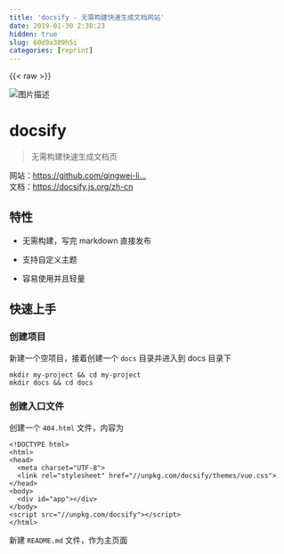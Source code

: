 ```yaml
---
title: 'docsify - 无需构建快速生成文档网站' 
date: 2019-01-30 2:30:23
hidden: true
slug: 60d9a389h5i
categories: [reprint]
---
```


{{< raw >}}

                    
<p><span class="img-wrap"><img data-src="/img/bVGh1i?w=2562&amp;h=1972" src="https://static.alili.tech/img/bVGh1i?w=2562&amp;h=1972" alt="图片描述" title="图片描述" style="cursor: pointer; display: inline;"></span></p>
<h1 id="articleHeader0">docsify</h1>
<blockquote><p>无需构建快速生成文档页</p></blockquote>
<p>网站：<a href="https://github.com/qingwei-li/docsify" rel="nofollow noreferrer" target="_blank">https://github.com/qingwei-li...</a><br>文档：<a href="https://docsify.js.org/zh-cn" rel="nofollow noreferrer" target="_blank">https://docsify.js.org/zh-cn</a></p>
<h2 id="articleHeader1">特性</h2>
<ul>
<li><p>无需构建，写完 markdown 直接发布</p></li>
<li><p>支持自定义主题</p></li>
<li><p>容易使用并且轻量</p></li>
</ul>
<h2 id="articleHeader2">快速上手</h2>
<h3 id="articleHeader3">创建项目</h3>
<p>新建一个空项目，接着创建一个 <code>docs</code> 目录并进入到 docs 目录下</p>
<div class="widget-codetool" style="display:none;">
      <div class="widget-codetool--inner">
      <span class="selectCode code-tool" data-toggle="tooltip" data-placement="top" title="" data-original-title="全选"></span>
      <span type="button" class="copyCode code-tool" data-toggle="tooltip" data-placement="top" data-clipboard-text="mkdir my-project &amp;&amp; cd my-project
mkdir docs &amp;&amp; cd docs" title="" data-original-title="复制"></span>
      <span type="button" class="saveToNote code-tool" data-toggle="tooltip" data-placement="top" title="" data-original-title="放进笔记"></span>
      </div>
      </div><pre class="hljs dos"><code class="shell"><span class="hljs-built_in">mkdir</span> my-project &amp;&amp; <span class="hljs-built_in">cd</span> my-project
<span class="hljs-built_in">mkdir</span> docs &amp;&amp; <span class="hljs-built_in">cd</span> docs</code></pre>
<h3 id="articleHeader4">创建入口文件</h3>
<p>创建一个 <code>404.html</code> 文件，内容为</p>
<div class="widget-codetool" style="display:none;">
      <div class="widget-codetool--inner">
      <span class="selectCode code-tool" data-toggle="tooltip" data-placement="top" title="" data-original-title="全选"></span>
      <span type="button" class="copyCode code-tool" data-toggle="tooltip" data-placement="top" data-clipboard-text="<!DOCTYPE html>
<html>
<head>
  <meta charset=&quot;UTF-8&quot;>
  <link rel=&quot;stylesheet&quot; href=&quot;//unpkg.com/docsify/themes/vue.css&quot;>
</head>
<body>
  <div id=&quot;app&quot;></div>
</body>
<script src=&quot;//unpkg.com/docsify&quot;></script>
</html>" title="" data-original-title="复制"></span>
      <span type="button" class="saveToNote code-tool" data-toggle="tooltip" data-placement="top" title="" data-original-title="放进笔记"></span>
      </div>
      </div><pre class="xml hljs"><code class="html"><span class="hljs-meta">&lt;!DOCTYPE html&gt;</span>
<span class="hljs-tag">&lt;<span class="hljs-name">html</span>&gt;</span>
<span class="hljs-tag">&lt;<span class="hljs-name">head</span>&gt;</span>
  <span class="hljs-tag">&lt;<span class="hljs-name">meta</span> <span class="hljs-attr">charset</span>=<span class="hljs-string">"UTF-8"</span>&gt;</span>
  <span class="hljs-tag">&lt;<span class="hljs-name">link</span> <span class="hljs-attr">rel</span>=<span class="hljs-string">"stylesheet"</span> <span class="hljs-attr">href</span>=<span class="hljs-string">"//unpkg.com/docsify/themes/vue.css"</span>&gt;</span>
<span class="hljs-tag">&lt;/<span class="hljs-name">head</span>&gt;</span>
<span class="hljs-tag">&lt;<span class="hljs-name">body</span>&gt;</span>
  <span class="hljs-tag">&lt;<span class="hljs-name">div</span> <span class="hljs-attr">id</span>=<span class="hljs-string">"app"</span>&gt;</span><span class="hljs-tag">&lt;/<span class="hljs-name">div</span>&gt;</span>
<span class="hljs-tag">&lt;/<span class="hljs-name">body</span>&gt;</span>
<span class="hljs-tag">&lt;<span class="hljs-name">script</span> <span class="hljs-attr">src</span>=<span class="hljs-string">"//unpkg.com/docsify"</span>&gt;</span><span class="undefined"></span><span class="hljs-tag">&lt;/<span class="hljs-name">script</span>&gt;</span>
<span class="hljs-tag">&lt;/<span class="hljs-name">html</span>&gt;</span></code></pre>
<p>新建 <code>README.md</code> 文件，作为主页面</p>
<div class="widget-codetool" style="display:none;">
      <div class="widget-codetool--inner">
      <span class="selectCode code-tool" data-toggle="tooltip" data-placement="top" title="" data-original-title="全选"></span>
      <span type="button" class="copyCode code-tool" data-toggle="tooltip" data-placement="top" data-clipboard-text="# Title

## balabala" title="" data-original-title="复制"></span>
      <span type="button" class="saveToNote code-tool" data-toggle="tooltip" data-placement="top" title="" data-original-title="放进笔记"></span>
      </div>
      </div><pre class="hljs vala"><code><span class="hljs-meta"># Title</span>

<span class="hljs-meta">## balabala</span></code></pre>
<h3 id="articleHeader5">部署！</h3>
<p>将项目 <code>push</code> 到 GitHub 仓库后到设置页面开启 <strong>GitHub Pages</strong> 功能，选择 <code>docs/</code> 选项<br><span class="img-wrap"><img data-src="/img/remote/1460000007656682?w=792&amp;h=453" src="https://static.alili.tech/img/remote/1460000007656682?w=792&amp;h=453" alt="image" title="image" style="cursor: pointer; display: inline;"></span></p>
<h2 id="articleHeader6">命令行工具</h2>
<p>方便快速创建文档目录，会读取项目的 <code>package.json</code> 里的选项作为 docsify 的配置，支持本地预览。</p>
<h3 id="articleHeader7">安装</h3>
<div class="widget-codetool" style="display:none;">
      <div class="widget-codetool--inner">
      <span class="selectCode code-tool" data-toggle="tooltip" data-placement="top" title="" data-original-title="全选"></span>
      <span type="button" class="copyCode code-tool" data-toggle="tooltip" data-placement="top" data-clipboard-text="npm i docsify-cli -g" title="" data-original-title="复制"></span>
      <span type="button" class="saveToNote code-tool" data-toggle="tooltip" data-placement="top" title="" data-original-title="放进笔记"></span>
      </div>
      </div><pre class="hljs stylus"><code class="shell" style="word-break: break-word; white-space: initial;">npm <span class="hljs-selector-tag">i</span> docsify-cli -g</code></pre>
<h3 id="articleHeader8">初始化文档</h3>
<p>默认初始化在当前目录，推荐将文档放在 <code>docs</code> 目录下</p>
<div class="widget-codetool" style="display:none;">
      <div class="widget-codetool--inner">
      <span class="selectCode code-tool" data-toggle="tooltip" data-placement="top" title="" data-original-title="全选"></span>
      <span type="button" class="copyCode code-tool" data-toggle="tooltip" data-placement="top" data-clipboard-text="docsify init docs" title="" data-original-title="复制"></span>
      <span type="button" class="saveToNote code-tool" data-toggle="tooltip" data-placement="top" title="" data-original-title="放进笔记"></span>
      </div>
      </div><pre class="hljs ebnf"><code class="shell" style="word-break: break-word; white-space: initial;"><span class="hljs-attribute">docsify init docs</span></code></pre>
<h3 id="articleHeader9">启动本地服务</h3>
<p>启动一个 server 方便预览，打开 <a href="http://localhost:3000" rel="nofollow noreferrer" target="_blank">http://localhost:3000</a></p>
<div class="widget-codetool" style="display:none;">
      <div class="widget-codetool--inner">
      <span class="selectCode code-tool" data-toggle="tooltip" data-placement="top" title="" data-original-title="全选"></span>
      <span type="button" class="copyCode code-tool" data-toggle="tooltip" data-placement="top" data-clipboard-text="docsify serve docs" title="" data-original-title="复制"></span>
      <span type="button" class="saveToNote code-tool" data-toggle="tooltip" data-placement="top" title="" data-original-title="放进笔记"></span>
      </div>
      </div><pre class="hljs ebnf"><code class="shell" style="word-break: break-word; white-space: initial;"><span class="hljs-attribute">docsify serve docs</span></code></pre>
<p>更多选项参考 <a href="https://github.com/QingWei-Li/docsify-cli" rel="nofollow noreferrer" target="_blank">docsify-cli</a></p>
<h2 id="articleHeader10">主题</h2>
<p>目前提供 vue.css 和 buble.css，直接修改 <code>404.html</code> 里的 cdn 地址即可</p>
<div class="widget-codetool" style="display:none;">
      <div class="widget-codetool--inner">
      <span class="selectCode code-tool" data-toggle="tooltip" data-placement="top" title="" data-original-title="全选"></span>
      <span type="button" class="copyCode code-tool" data-toggle="tooltip" data-placement="top" data-clipboard-text="<link rel=&quot;stylesheet&quot; href=&quot;//unpkg.com/docsify/themes/vue.css&quot;>
<link rel=&quot;stylesheet&quot; href=&quot;//unpkg.com/docsify/themes/buble.css&quot;>" title="" data-original-title="复制"></span>
      <span type="button" class="saveToNote code-tool" data-toggle="tooltip" data-placement="top" title="" data-original-title="放进笔记"></span>
      </div>
      </div><pre class="xml hljs"><code class="html"><span class="hljs-tag">&lt;<span class="hljs-name">link</span> <span class="hljs-attr">rel</span>=<span class="hljs-string">"stylesheet"</span> <span class="hljs-attr">href</span>=<span class="hljs-string">"//unpkg.com/docsify/themes/vue.css"</span>&gt;</span>
<span class="hljs-tag">&lt;<span class="hljs-name">link</span> <span class="hljs-attr">rel</span>=<span class="hljs-string">"stylesheet"</span> <span class="hljs-attr">href</span>=<span class="hljs-string">"//unpkg.com/docsify/themes/buble.css"</span>&gt;</span></code></pre>
<p>压缩版</p>
<div class="widget-codetool" style="display:none;">
      <div class="widget-codetool--inner">
      <span class="selectCode code-tool" data-toggle="tooltip" data-placement="top" title="" data-original-title="全选"></span>
      <span type="button" class="copyCode code-tool" data-toggle="tooltip" data-placement="top" data-clipboard-text="<link rel=&quot;stylesheet&quot; href=&quot;//unpkg.com/docsify/lib/themes/vue.css&quot;>
<link rel=&quot;stylesheet&quot; href=&quot;//unpkg.com/docsify/lib/themes/buble.css&quot;>" title="" data-original-title="复制"></span>
      <span type="button" class="saveToNote code-tool" data-toggle="tooltip" data-placement="top" title="" data-original-title="放进笔记"></span>
      </div>
      </div><pre class="xml hljs"><code class="html"><span class="hljs-tag">&lt;<span class="hljs-name">link</span> <span class="hljs-attr">rel</span>=<span class="hljs-string">"stylesheet"</span> <span class="hljs-attr">href</span>=<span class="hljs-string">"//unpkg.com/docsify/lib/themes/vue.css"</span>&gt;</span>
<span class="hljs-tag">&lt;<span class="hljs-name">link</span> <span class="hljs-attr">rel</span>=<span class="hljs-string">"stylesheet"</span> <span class="hljs-attr">href</span>=<span class="hljs-string">"//unpkg.com/docsify/lib/themes/buble.css"</span>&gt;</span></code></pre>
<h2 id="articleHeader11">更多功能</h2>
<h3 id="articleHeader12">多页面</h3>
<p><code>README.md</code> 作为主页面，如果需要其他页面，直接在文档目录下创建对应的 <code>*.md</code> 文件，例如创建一个 <code>guide.md</code> 那么对应的路由就是 <code>/guide</code>。</p>
<h3 id="articleHeader13">导航</h3>
<p>导航需要自己写在 <code>404.html</code> 文件里，效果参考本文档</p>
<div class="widget-codetool" style="display:none;">
      <div class="widget-codetool--inner">
      <span class="selectCode code-tool" data-toggle="tooltip" data-placement="top" title="" data-original-title="全选"></span>
      <span type="button" class="copyCode code-tool" data-toggle="tooltip" data-placement="top" data-clipboard-text="<nav>
  <a href=&quot;/docsify/&quot;>En</a>
  <a href=&quot;/docsify/zh-cn&quot;>中文</a>
</nav>" title="" data-original-title="复制"></span>
      <span type="button" class="saveToNote code-tool" data-toggle="tooltip" data-placement="top" title="" data-original-title="放进笔记"></span>
      </div>
      </div><pre class="xml hljs"><code class="html"><span class="hljs-tag">&lt;<span class="hljs-name">nav</span>&gt;</span>
  <span class="hljs-tag">&lt;<span class="hljs-name">a</span> <span class="hljs-attr">href</span>=<span class="hljs-string">"/docsify/"</span>&gt;</span>En<span class="hljs-tag">&lt;/<span class="hljs-name">a</span>&gt;</span>
  <span class="hljs-tag">&lt;<span class="hljs-name">a</span> <span class="hljs-attr">href</span>=<span class="hljs-string">"/docsify/zh-cn"</span>&gt;</span>中文<span class="hljs-tag">&lt;/<span class="hljs-name">a</span>&gt;</span>
<span class="hljs-tag">&lt;/<span class="hljs-name">nav</span>&gt;</span></code></pre>
<h3 id="articleHeader14">配置参数</h3>
<h4>repo</h4>
<p>参考本文档的右上角的 GitHub 图标，如果要开启的话，将 <code>404.html</code> 里的 script 改成</p>
<div class="widget-codetool" style="display:none;">
      <div class="widget-codetool--inner">
      <span class="selectCode code-tool" data-toggle="tooltip" data-placement="top" title="" data-original-title="全选"></span>
      <span type="button" class="copyCode code-tool" data-toggle="tooltip" data-placement="top" data-clipboard-text="<script src=&quot;//unpkg.com/docsify&quot; data-repo=&quot;your/repo&quot;></script>" title="" data-original-title="复制"></span>
      <span type="button" class="saveToNote code-tool" data-toggle="tooltip" data-placement="top" title="" data-original-title="放进笔记"></span>
      </div>
      </div><pre class="xml hljs"><code class="html" style="word-break: break-word; white-space: initial;"><span class="hljs-tag">&lt;<span class="hljs-name">script</span> <span class="hljs-attr">src</span>=<span class="hljs-string">"//unpkg.com/docsify"</span> <span class="hljs-attr">data-repo</span>=<span class="hljs-string">"your/repo"</span>&gt;</span><span class="undefined"></span><span class="hljs-tag">&lt;/<span class="hljs-name">script</span>&gt;</span></code></pre>
<h4>max-level</h4>
<p>目录最大展开层级，默认值为 6</p>
<div class="widget-codetool" style="display:none;">
      <div class="widget-codetool--inner">
      <span class="selectCode code-tool" data-toggle="tooltip" data-placement="top" title="" data-original-title="全选"></span>
      <span type="button" class="copyCode code-tool" data-toggle="tooltip" data-placement="top" data-clipboard-text="<script src=&quot;//unpkg.com/docsify&quot; data-max-level=&quot;6&quot;></script>" title="" data-original-title="复制"></span>
      <span type="button" class="saveToNote code-tool" data-toggle="tooltip" data-placement="top" title="" data-original-title="放进笔记"></span>
      </div>
      </div><pre class="xml hljs"><code class="html" style="word-break: break-word; white-space: initial;"><span class="hljs-tag">&lt;<span class="hljs-name">script</span> <span class="hljs-attr">src</span>=<span class="hljs-string">"//unpkg.com/docsify"</span> <span class="hljs-attr">data-max-level</span>=<span class="hljs-string">"6"</span>&gt;</span><span class="undefined"></span><span class="hljs-tag">&lt;/<span class="hljs-name">script</span>&gt;</span></code></pre>
<h4>el</h4>
<p>替换节点元素，默认为 <code>#app</code></p>
<div class="widget-codetool" style="display:none;">
      <div class="widget-codetool--inner">
      <span class="selectCode code-tool" data-toggle="tooltip" data-placement="top" title="" data-original-title="全选"></span>
      <span type="button" class="copyCode code-tool" data-toggle="tooltip" data-placement="top" data-clipboard-text="<script src=&quot;//unpkg.com/docsify&quot; data-el=&quot;#app&quot;></script>" title="" data-original-title="复制"></span>
      <span type="button" class="saveToNote code-tool" data-toggle="tooltip" data-placement="top" title="" data-original-title="放进笔记"></span>
      </div>
      </div><pre class="xml hljs"><code class="html" style="word-break: break-word; white-space: initial;"><span class="hljs-tag">&lt;<span class="hljs-name">script</span> <span class="hljs-attr">src</span>=<span class="hljs-string">"//unpkg.com/docsify"</span> <span class="hljs-attr">data-el</span>=<span class="hljs-string">"#app"</span>&gt;</span><span class="undefined"></span><span class="hljs-tag">&lt;/<span class="hljs-name">script</span>&gt;</span></code></pre>
<h4>sidebar-toggle</h4>
<p>Sidebar 开关按钮</p>
<div class="widget-codetool" style="display:none;">
      <div class="widget-codetool--inner">
      <span class="selectCode code-tool" data-toggle="tooltip" data-placement="top" title="" data-original-title="全选"></span>
      <span type="button" class="copyCode code-tool" data-toggle="tooltip" data-placement="top" data-clipboard-text="<script src=&quot;//unpkg.com/docsify&quot; data-sidebar-toggle></script>" title="" data-original-title="复制"></span>
      <span type="button" class="saveToNote code-tool" data-toggle="tooltip" data-placement="top" title="" data-original-title="放进笔记"></span>
      </div>
      </div><pre class="xml hljs"><code class="html" style="word-break: break-word; white-space: initial;"><span class="hljs-tag">&lt;<span class="hljs-name">script</span> <span class="hljs-attr">src</span>=<span class="hljs-string">"//unpkg.com/docsify"</span> <span class="hljs-attr">data-sidebar-toggle</span>&gt;</span><span class="undefined"></span><span class="hljs-tag">&lt;/<span class="hljs-name">script</span>&gt;</span></code></pre>
<h4>sidebar</h4>
<p>设置后 TOC 功能将不可用，适合导航较多的文档，<code>data-sidebar</code> 传入全局变量名。</p>
<p><span class="img-wrap"><img data-src="/img/remote/1460000007656683?w=297&amp;h=174" src="https://static.alili.tech/img/remote/1460000007656683?w=297&amp;h=174" alt="image" title="image" style="cursor: pointer; display: inline;"></span></p>
<div class="widget-codetool" style="display:none;">
      <div class="widget-codetool--inner">
      <span class="selectCode code-tool" data-toggle="tooltip" data-placement="top" title="" data-original-title="全选"></span>
      <span type="button" class="copyCode code-tool" data-toggle="tooltip" data-placement="top" data-clipboard-text="<script>
  window.sidebar = [
    { slug: '/', title: 'Home' },
    {
      slug: '/pageA',
      title: 'page A',
      children: [
        { slug: '/pageA/childrenB', title: 'children B' }
      ]
    },
    { slug: '/PageC', title: 'Page C' }
  ]
</script>
<script src=&quot;/lib/docsify.js&quot; data-sidebar=&quot;sidebar&quot;></script>" title="" data-original-title="复制"></span>
      <span type="button" class="saveToNote code-tool" data-toggle="tooltip" data-placement="top" title="" data-original-title="放进笔记"></span>
      </div>
      </div><pre class="xml hljs"><code class="html"><span class="hljs-tag">&lt;<span class="hljs-name">script</span>&gt;</span><span class="javascript">
  <span class="hljs-built_in">window</span>.sidebar = [
    { <span class="hljs-attr">slug</span>: <span class="hljs-string">'/'</span>, <span class="hljs-attr">title</span>: <span class="hljs-string">'Home'</span> },
    {
      <span class="hljs-attr">slug</span>: <span class="hljs-string">'/pageA'</span>,
      <span class="hljs-attr">title</span>: <span class="hljs-string">'page A'</span>,
      <span class="hljs-attr">children</span>: [
        { <span class="hljs-attr">slug</span>: <span class="hljs-string">'/pageA/childrenB'</span>, <span class="hljs-attr">title</span>: <span class="hljs-string">'children B'</span> }
      ]
    },
    { <span class="hljs-attr">slug</span>: <span class="hljs-string">'/PageC'</span>, <span class="hljs-attr">title</span>: <span class="hljs-string">'Page C'</span> }
  ]
</span><span class="hljs-tag">&lt;/<span class="hljs-name">script</span>&gt;</span>
<span class="hljs-tag">&lt;<span class="hljs-name">script</span> <span class="hljs-attr">src</span>=<span class="hljs-string">"/lib/docsify.js"</span> <span class="hljs-attr">data-sidebar</span>=<span class="hljs-string">"sidebar"</span>&gt;</span><span class="undefined"></span><span class="hljs-tag">&lt;/<span class="hljs-name">script</span>&gt;</span></code></pre>
<h4>load-sidebar</h4>
<p>读取侧边栏配置文件，如果配置，默认加载当前目录下的 <code>_sidebar.md</code>。如果文件不存在，会显示 TOC 作为侧边栏内容。如果你有二级目录，也应该放置一份配置文件。</p>
<div class="widget-codetool" style="display:none;">
      <div class="widget-codetool--inner">
      <span class="selectCode code-tool" data-toggle="tooltip" data-placement="top" title="" data-original-title="全选"></span>
      <span type="button" class="copyCode code-tool" data-toggle="tooltip" data-placement="top" data-clipboard-text="<script src=&quot;/lib/docsify.js&quot; data-load-sidebar></script>" title="" data-original-title="复制"></span>
      <span type="button" class="saveToNote code-tool" data-toggle="tooltip" data-placement="top" title="" data-original-title="放进笔记"></span>
      </div>
      </div><pre class="xml hljs"><code class="html" style="word-break: break-word; white-space: initial;"><span class="hljs-tag">&lt;<span class="hljs-name">script</span> <span class="hljs-attr">src</span>=<span class="hljs-string">"/lib/docsify.js"</span> <span class="hljs-attr">data-load-sidebar</span>&gt;</span><span class="undefined"></span><span class="hljs-tag">&lt;/<span class="hljs-name">script</span>&gt;</span></code></pre>
<p>你可以指定侧边栏文件名</p>
<div class="widget-codetool" style="display:none;">
      <div class="widget-codetool--inner">
      <span class="selectCode code-tool" data-toggle="tooltip" data-placement="top" title="" data-original-title="全选"></span>
      <span type="button" class="copyCode code-tool" data-toggle="tooltip" data-placement="top" data-clipboard-text="<script src=&quot;/lib/docsify.js&quot; data-load-sidebar=&quot;_sidebar.md&quot;></script>" title="" data-original-title="复制"></span>
      <span type="button" class="saveToNote code-tool" data-toggle="tooltip" data-placement="top" title="" data-original-title="放进笔记"></span>
      </div>
      </div><pre class="xml hljs"><code class="html" style="word-break: break-word; white-space: initial;"><span class="hljs-tag">&lt;<span class="hljs-name">script</span> <span class="hljs-attr">src</span>=<span class="hljs-string">"/lib/docsify.js"</span> <span class="hljs-attr">data-load-sidebar</span>=<span class="hljs-string">"_sidebar.md"</span>&gt;</span><span class="undefined"></span><span class="hljs-tag">&lt;/<span class="hljs-name">script</span>&gt;</span></code></pre>
<p><code>_sidebar.md</code> 的内容可以是这样的</p>
<div class="widget-codetool" style="display:none;">
      <div class="widget-codetool--inner">
      <span class="selectCode code-tool" data-toggle="tooltip" data-placement="top" title="" data-original-title="全选"></span>
      <span type="button" class="copyCode code-tool" data-toggle="tooltip" data-placement="top" data-clipboard-text="- [Home](/)
- [Installation](/installation)
- Essentials
  - [Getting Started](/getting-started)
  - [Dynamic Route Matching](/dynamic-matching)
  - [Nested Routes](/nested-routes)
  - [Programmatic Navigation](/navigation)
  - [Named Routes](/named-routes)
  - [Named Views](/named-views)
  - [Redirect and Alias](/redirect-and-alias)
  - [HTML5 History Mode](/history-mode)" title="" data-original-title="复制"></span>
      <span type="button" class="saveToNote code-tool" data-toggle="tooltip" data-placement="top" title="" data-original-title="放进笔记"></span>
      </div>
      </div><pre class="markdown hljs"><code class="markdown"><span class="hljs-bullet">- </span>[<span class="hljs-string">Home</span>](<span class="hljs-link">/</span>)
<span class="hljs-bullet">- </span>[<span class="hljs-string">Installation</span>](<span class="hljs-link">/installation</span>)
<span class="hljs-bullet">- </span>Essentials
  - [<span class="hljs-string">Getting Started</span>](<span class="hljs-link">/getting-started</span>)
  - [<span class="hljs-string">Dynamic Route Matching</span>](<span class="hljs-link">/dynamic-matching</span>)
  - [<span class="hljs-string">Nested Routes</span>](<span class="hljs-link">/nested-routes</span>)
  - [<span class="hljs-string">Programmatic Navigation</span>](<span class="hljs-link">/navigation</span>)
  - [<span class="hljs-string">Named Routes</span>](<span class="hljs-link">/named-routes</span>)
  - [<span class="hljs-string">Named Views</span>](<span class="hljs-link">/named-views</span>)
  - [<span class="hljs-string">Redirect and Alias</span>](<span class="hljs-link">/redirect-and-alias</span>)
  - [<span class="hljs-string">HTML5 History Mode</span>](<span class="hljs-link">/history-mode</span>)</code></pre>
<h4>load-navbar</h4>
<p>读取导航配置文件，如果配置，默认加载当前目录下的 <code>_navbar.md</code>。如果文件不存在，会显示 html 里定义的导航栏。</p>
<div class="widget-codetool" style="display:none;">
      <div class="widget-codetool--inner">
      <span class="selectCode code-tool" data-toggle="tooltip" data-placement="top" title="" data-original-title="全选"></span>
      <span type="button" class="copyCode code-tool" data-toggle="tooltip" data-placement="top" data-clipboard-text="<script src=&quot;/lib/docsify.js&quot; data-load-navbar></script>" title="" data-original-title="复制"></span>
      <span type="button" class="saveToNote code-tool" data-toggle="tooltip" data-placement="top" title="" data-original-title="放进笔记"></span>
      </div>
      </div><pre class="xml hljs"><code class="html" style="word-break: break-word; white-space: initial;"><span class="hljs-tag">&lt;<span class="hljs-name">script</span> <span class="hljs-attr">src</span>=<span class="hljs-string">"/lib/docsify.js"</span> <span class="hljs-attr">data-load-navbar</span>&gt;</span><span class="undefined"></span><span class="hljs-tag">&lt;/<span class="hljs-name">script</span>&gt;</span></code></pre>
<p>你可以指定导航栏文件名</p>
<div class="widget-codetool" style="display:none;">
      <div class="widget-codetool--inner">
      <span class="selectCode code-tool" data-toggle="tooltip" data-placement="top" title="" data-original-title="全选"></span>
      <span type="button" class="copyCode code-tool" data-toggle="tooltip" data-placement="top" data-clipboard-text="<script src=&quot;/lib/docsify.js&quot; data-load-navbar=&quot;_navbar.md&quot;></script>" title="" data-original-title="复制"></span>
      <span type="button" class="saveToNote code-tool" data-toggle="tooltip" data-placement="top" title="" data-original-title="放进笔记"></span>
      </div>
      </div><pre class="xml hljs"><code class="html" style="word-break: break-word; white-space: initial;"><span class="hljs-tag">&lt;<span class="hljs-name">script</span> <span class="hljs-attr">src</span>=<span class="hljs-string">"/lib/docsify.js"</span> <span class="hljs-attr">data-load-navbar</span>=<span class="hljs-string">"_navbar.md"</span>&gt;</span><span class="undefined"></span><span class="hljs-tag">&lt;/<span class="hljs-name">script</span>&gt;</span></code></pre>
<p><code>_navbar.md</code> 的内容可以是这样</p>
<div class="widget-codetool" style="display:none;">
      <div class="widget-codetool--inner">
      <span class="selectCode code-tool" data-toggle="tooltip" data-placement="top" title="" data-original-title="全选"></span>
      <span type="button" class="copyCode code-tool" data-toggle="tooltip" data-placement="top" data-clipboard-text="- [en](/)
- [中文](/zh-cn)" title="" data-original-title="复制"></span>
      <span type="button" class="saveToNote code-tool" data-toggle="tooltip" data-placement="top" title="" data-original-title="放进笔记"></span>
      </div>
      </div><pre class="markdown hljs"><code class="markdown"><span class="hljs-bullet">- </span>[<span class="hljs-string">en</span>](<span class="hljs-link">/</span>)
<span class="hljs-bullet">- </span>[<span class="hljs-string">中文</span>](<span class="hljs-link">/zh-cn</span>)</code></pre>
<p>当然也支持二级列表，将生成一个下拉列表</p>
<div class="widget-codetool" style="display:none;">
      <div class="widget-codetool--inner">
      <span class="selectCode code-tool" data-toggle="tooltip" data-placement="top" title="" data-original-title="全选"></span>
      <span type="button" class="copyCode code-tool" data-toggle="tooltip" data-placement="top" data-clipboard-text="- [download](/download)
- language
  - [en](/)
  - [中文](/zh-cn)" title="" data-original-title="复制"></span>
      <span type="button" class="saveToNote code-tool" data-toggle="tooltip" data-placement="top" title="" data-original-title="放进笔记"></span>
      </div>
      </div><pre class="markdown hljs"><code class="markdown"><span class="hljs-bullet">- </span>[<span class="hljs-string">download</span>](<span class="hljs-link">/download</span>)
<span class="hljs-bullet">- </span>language
  - [<span class="hljs-string">en</span>](<span class="hljs-link">/</span>)
  - [<span class="hljs-string">中文</span>](<span class="hljs-link">/zh-cn</span>)</code></pre>
<h2 id="articleHeader15">FAQ</h2>
<h3 id="articleHeader16">为什么是 <code>404.html</code> 而不用 <code>index.html</code>
</h3>
<p>docsify 想要实现的是用最简单的方式 <strong>动态渲染内容</strong>。</p>
<p>例如我有两个文档分别为 <code>README.md</code> 和 <code>guide.md</code>，如果我用 <code>index.html</code> 作为文件名，<code>README.md</code> 可以被正确的渲染因为我们已经规定它为首页文件，但是如果我们访问 <code>my-domain.com/guide</code> 想要得到的结果是 <code>guide.md</code> 的内容，它将无法工作，因为目录下并不存在一个 <code>guide.html</code> 的文件。</p>
<p>但是 GitHub Pages 服务器找不到资源， 就会回退并渲染 <code>404.html</code> 文件。?</p>
<hr>
<p>网站：<a href="https://github.com/qingwei-li/docsify" rel="nofollow noreferrer" target="_blank">https://github.com/qingwei-li...</a><br>文档：<a href="https://docsify.js.org/zh-cn" rel="nofollow noreferrer" target="_blank">https://docsify.js.org/zh-cn</a></p>

                
{{< /raw >}}

# 版权声明
本文资源来源互联网，仅供学习研究使用，版权归该资源的合法拥有者所有，

本文仅用于学习、研究和交流目的。转载请注明出处、完整链接以及原作者。

原作者若认为本站侵犯了您的版权，请联系我们，我们会立即删除！

## 原文标题
docsify - 无需构建快速生成文档网站

## 原文链接
[https://segmentfault.com/a/1190000007656679](https://segmentfault.com/a/1190000007656679)

